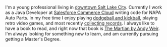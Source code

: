 I'm a young professional living in [downtown Salt Lake City](https://twitter.com/downtownslc). Currently I work as a Java Developer at [Salesforce Commerce Cloud](https://twitter.com/commercecloud) writing code for NAPA Auto Parts. In my free time I enjoy playing [dodgeball and kickball](https://twitter.com/mileslimes/status/897924517837680640), playing retro video games, and most recently [collecting records](https://twitter.com/mileslimes/status/889994504161312770). I always like to have a book to read, and right now that book is [The Martian by Andy Weir](http://a.co/bHL7Y29). I'm always looking for something new to learn, and am currently pursuing getting a Master's Degree.
